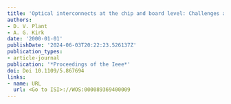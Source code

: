 ```yaml
---
title: 'Optical interconnects at the chip and board level: Challenges and solutions'
authors:
- D. V. Plant
- A. G. Kirk
date: '2000-01-01'
publishDate: '2024-06-03T20:22:23.526137Z'
publication_types:
- article-journal
publication: '*Proceedings of the Ieee*'
doi: Doi 10.1109/5.867694
links:
- name: URL
  url: <Go to ISI>://WOS:000089369400009
---
```

